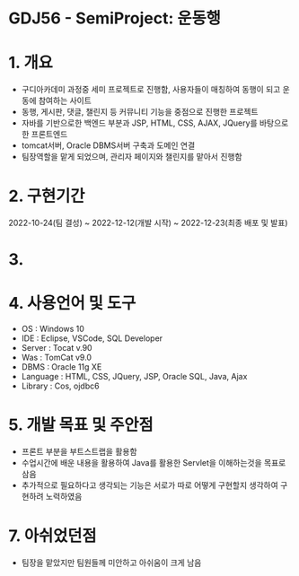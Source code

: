 # GDJ56 - SemiProject: 운동행

# 1. 개요

- 구디아카데미 과정중 세미 프로젝트로 진행함, 사용자들이 매칭하여 동행이 되고 운동에 참여하는 사이트
- 동행, 게시판, 댓글, 챌린지 등 커뮤니티 기능을 중점으로 진행한 프로젝트
- 자바를 기반으로한 백엔드 부분과 JSP, HTML, CSS, AJAX, JQuery를 바탕으로한 프론트엔드
- tomcat서버, Oracle DBMS서버 구축과 도메인 연결
- 팀장역할을 맡게 되었으며, 관리자 페이지와 챌린지를 맡아서 진행함

# 2. 구현기간
 2022-10-24(팀 결성) ~ 2022-12-12(개발 시작) ~ 2022-12-23(최종 배포 및 발표)
 
# 3.  

# 4. 사용언어 및 도구
- OS : Windows 10
- IDE : Eclipse, VSCode, SQL Developer
- Server : Tocat v.90
- Was : TomCat v9.0
- DBMS : Oracle 11g XE
- Language : HTML, CSS, JQuery, JSP, Oracle SQL, Java, Ajax
- Library : Cos, ojdbc6

# 5. 개발 목표 및 주안점

- 프론트 부분을 부트스트랩을 활용함
- 수업시간에 배운 내용을 활용하여 Java를 활용한 Servlet을 이해하는것을 목표로 삼음
- 추가적으로 필요하다고 생각되는 기능은 서로가 따로 어떻게 구현할지 생각하여 구현하려 노력하였음

# 7. 아쉬었던점
- 팀장을 맡았지만 팀원들께 미안하고 아쉬움이 크게 남음
